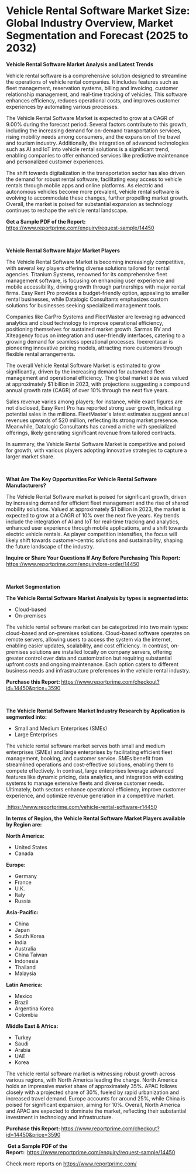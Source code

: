 <p><h1>Vehicle Rental Software Market Size: Global Industry Overview, Market Segmentation and Forecast (2025 to 2032)</h1></p><p><strong>Vehicle Rental Software Market Analysis and Latest Trends</strong></p>
<p><p>Vehicle rental software is a comprehensive solution designed to streamline the operations of vehicle rental companies. It includes features such as fleet management, reservation systems, billing and invoicing, customer relationship management, and real-time tracking of vehicles. This software enhances efficiency, reduces operational costs, and improves customer experiences by automating various processes.</p><p>The Vehicle Rental Software Market is expected to grow at a CAGR of 9.00% during the forecast period. Several factors contribute to this growth, including the increasing demand for on-demand transportation services, rising mobility needs among consumers, and the expansion of the travel and tourism industry. Additionally, the integration of advanced technologies such as AI and IoT into vehicle rental solutions is a significant trend, enabling companies to offer enhanced services like predictive maintenance and personalized customer experiences.</p><p>The shift towards digitalization in the transportation sector has also driven the demand for robust rental software, facilitating easy access to vehicle rentals through mobile apps and online platforms. As electric and autonomous vehicles become more prevalent, vehicle rental software is evolving to accommodate these changes, further propelling market growth. Overall, the market is poised for substantial expansion as technology continues to reshape the vehicle rental landscape.</p></p>
<p><strong>Get a Sample PDF of the Report:&nbsp;</strong> <a href="https://www.reportprime.com/enquiry/request-sample/14450?utm_campaign=3499&utm_medium=2&utm_source=Github&utm_content=ia&utm_term=20032025&utm_id=vehicle-rental-software">https://www.reportprime.com/enquiry/request-sample/14450</a></p>
<p>&nbsp;</p>
<p><strong>Vehicle Rental Software Major Market Players</strong></p>
<p><p>The Vehicle Rental Software Market is becoming increasingly competitive, with several key players offering diverse solutions tailored for rental agencies. Titanium Systems, renowned for its comprehensive fleet management software, is focusing on enhancing user experience and mobile accessibility, driving growth through partnerships with major rental firms. Easy Rent Pro provides a budget-friendly option, appealing to smaller rental businesses, while Datalogic Consultants emphasizes custom solutions for businesses seeking specialized management tools. </p><p>Companies like CarPro Systems and FleetMaster are leveraging advanced analytics and cloud technology to improve operational efficiency, positioning themselves for sustained market growth. Sarmas BV and Xiteagency focus on integration and user-friendly interfaces, catering to a growing demand for seamless operational processes. Ibexrentacar is pioneering innovative pricing models, attracting more customers through flexible rental arrangements.</p><p>The overall Vehicle Rental Software Market is estimated to grow significantly, driven by the increasing demand for automated fleet management and operational efficiency. The global market size was valued at approximately $1 billion in 2023, with projections suggesting a compound annual growth rate (CAGR) of over 10% through the next five years.</p><p>Sales revenue varies among players; for instance, while exact figures are not disclosed, Easy Rent Pro has reported strong user growth, indicating potential sales in the millions. FleetMaster's latest estimates suggest annual revenues upwards of $20 million, reflecting its strong market presence. Meanwhile, Datalogic Consultants has carved a niche with specialized offerings, likely generating significant revenue from tailored contracts.</p><p>In summary, the Vehicle Rental Software Market is competitive and poised for growth, with various players adopting innovative strategies to capture a larger market share.</p></p>
<p>&nbsp;</p>
<p><strong>What Are The Key Opportunities For Vehicle Rental Software Manufacturers?</strong></p>
<p><p>The Vehicle Rental Software market is poised for significant growth, driven by increasing demand for efficient fleet management and the rise of shared mobility solutions. Valued at approximately $1 billion in 2023, the market is expected to grow at a CAGR of 10% over the next five years. Key trends include the integration of AI and IoT for real-time tracking and analytics, enhanced user experience through mobile applications, and a shift towards electric vehicle rentals. As player competition intensifies, the focus will likely shift towards customer-centric solutions and sustainability, shaping the future landscape of the industry.</p></p>
<p><strong>Inquire or Share Your Questions If Any Before Purchasing This Report:</strong> <a href="https://www.reportprime.com/enquiry/pre-order/14450?utm_campaign=3499&utm_medium=2&utm_source=Github&utm_content=ia&utm_term=20032025&utm_id=vehicle-rental-software">https://www.reportprime.com/enquiry/pre-order/14450</a></p>
<p>&nbsp;</p>
<p><strong>Market Segmentation</strong></p>
<p><strong>The Vehicle Rental Software Market Analysis by types is segmented into:</strong></p>
<p><ul><li>Cloud-based</li><li>On-premises</li></ul></p>
<p><p>The vehicle rental software market can be categorized into two main types: cloud-based and on-premises solutions. Cloud-based software operates on remote servers, allowing users to access the system via the internet, enabling easier updates, scalability, and cost efficiency. In contrast, on-premises solutions are installed locally on company servers, offering greater control over data and customization but requiring substantial upfront costs and ongoing maintenance. Each option caters to different business needs and infrastructure preferences in the vehicle rental industry.</p></p>
<p><strong>Purchase this Report:&nbsp;</strong><a href="https://www.reportprime.com/checkout?id=14450&price=3590&utm_campaign=3499&utm_medium=2&utm_source=Github&utm_content=ia&utm_term=20032025&utm_id=vehicle-rental-software">https://www.reportprime.com/checkout?id=14450&price=3590</a></p>
<p>&nbsp;</p>
<p><strong>The Vehicle Rental Software Market Industry Research by Application is segmented into:</strong></p>
<p><ul><li>Small and Medium Enterprises (SMEs)</li><li>Large Enterprises</li></ul></p>
<p><p>The vehicle rental software market serves both small and medium enterprises (SMEs) and large enterprises by facilitating efficient fleet management, booking, and customer service. SMEs benefit from streamlined operations and cost-effective solutions, enabling them to compete effectively. In contrast, large enterprises leverage advanced features like dynamic pricing, data analytics, and integration with existing systems to manage extensive fleets and diverse customer needs. Ultimately, both sectors enhance operational efficiency, improve customer experience, and optimize revenue generation in a competitive market.</p></p>
<p><a href="https://www.reportprime.com/vehicle-rental-software-r14450?utm_campaign=3499&utm_medium=2&utm_source=Github&utm_content=ia&utm_term=20032025&utm_id=vehicle-rental-software">&nbsp;https://www.reportprime.com/vehicle-rental-software-r14450</a></p>
<p><strong>In terms of Region, the Vehicle Rental Software Market Players available by Region are:</strong></p>
<p>
    <p> <strong> North America: </strong>
        <ul>
            <li>United States</li>
            <li>Canada</li>
        </ul>
        </p> 
    <p> <strong> Europe: </strong>
        <ul>
            <li>Germany</li>
            <li>France</li>
            <li>U.K.</li>
            <li>Italy</li>
            <li>Russia</li>
        </ul>
        </p> 
    <p> <strong> Asia-Pacific: </strong>
        <ul>
            <li>China</li>
            <li>Japan</li>
            <li>South Korea</li>
            <li>India</li>
            <li>Australia</li>
            <li>China Taiwan</li>
            <li>Indonesia</li>
            <li>Thailand</li>
            <li>Malaysia</li>
        </ul>
        </p> 
    <p> <strong> Latin America: </strong>
        <ul>
            <li>Mexico</li>
            <li>Brazil</li>
            <li>Argentina Korea</li>
            <li>Colombia</li>
        </ul>
        </p> 
    <p> <strong> Middle East & Africa: </strong>
        <ul>
            <li>Turkey</li>
            <li>Saudi</li>
            <li>Arabia</li>
            <li>UAE</li>
            <li>Korea</li>
        </ul>
    </p>
    </p>
<p><p>The vehicle rental software market is witnessing robust growth across various regions, with North America leading the charge. North America holds an impressive market share of approximately 35%. APAC follows closely with a projected share of 30%, fueled by rapid urbanization and increased travel demand. Europe accounts for around 25%, while China is poised for significant expansion, aiming for 10%. Overall, North America and APAC are expected to dominate the market, reflecting their substantial investment in technology and infrastructure.</p></p>
<p><strong>Purchase this Report: </strong><a href="https://www.reportprime.com/checkout?id=14450&price=3590&utm_campaign=3499&utm_medium=2&utm_source=Github&utm_content=ia&utm_term=20032025&utm_id=vehicle-rental-software">https://www.reportprime.com/checkout?id=14450&price=3590</a></p>
<p>&nbsp;<strong>Get a Sample PDF of the Report:&nbsp;&nbsp;</strong><a href="https://www.reportprime.com/enquiry/request-sample/14450?utm_campaign=3499&utm_medium=2&utm_source=Github&utm_content=ia&utm_term=20032025&utm_id=vehicle-rental-software">https://www.reportprime.com/enquiry/request-sample/14450</a></p>
<p><strong></strong></p>
<p>Check more reports on <a href="https://www.reportprime.com/?utm_campaign=3499&utm_medium=2&utm_source=Github&utm_content=ia&utm_term=20032025&utm_id=vehicle-rental-software">https://www.reportprime.com/</a></p>